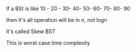 If a BSt is like 10 - 20 - 30- 40- 50- 60- 70- 80- 90

then it's all operation will be in n, not logn

it's called Skew BST

This is worst case time complexity

